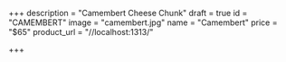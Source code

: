 +++
description = "Camembert Cheese Chunk"
draft = true
id = "CAMEMBERT"
image = "camembert.jpg"
name = "Camembert"
price = "$65"
product_url = "//localhost:1313/"

+++
